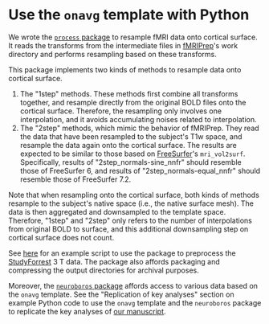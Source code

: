 # Use the `onavg` template with Python

We wrote the [`process` package](https://github.com/feilong/process) to resample fMRI data onto cortical surface.
It reads the transforms from the intermediate files in [fMRIPrep](https://fmriprep.org/en/stable/)'s work directory and performs resampling based on these transforms.

This package implements two kinds of methods to resample data onto cortical surface.
1.  The "1step" methods.
    These methods first combine all transforms together, and resample directly from the original BOLD files onto the cortical surface.
    Therefore, the resampling only involves one interpolation, and it avoids accumulating noises related to interpolation.
2.  The "2step" methods, which mimic the behavior of fMRIPrep.
    They read the data that have been resampled to the subject's T1w space, and resample the data again onto the cortical surface.
    The results are expected to be similar to those based on [FreeSurfer](https://surfer.nmr.mgh.harvard.edu/)'s `mri_vol2surf`.
    Specifically, results of "2step_normals-sine_nnfr" should resemble those of FreeSurfer 6, and results of "2step_normals-equal_nnfr" should resemble those of FreeSurfer 7.2.

Note that when resampling onto the cortical surface, both kinds of methods resample to the subject's native space (i.e., the native surface mesh).
The data is then aggregated and downsampled to the template space.
Therefore, "1step" and "2step" only refers to the number of interpolations from original BOLD to surface, and this additional downsampling step on cortical surface does not count.

See [here](https://github.com/feilong/process/blob/main/scripts/forrest.py) for an example script to use the package to preprocess the [StudyForrest](https://www.studyforrest.org/) 3 T data. The package also affords packaging and compressing the output directories for archival purposes.

Moreover, the [`neuroboros` package](https://neuroboros.github.io/) affords access to various data based on the `onavg` template.
See the "Replication of key analyses" section on example Python code to use the `onavg` template and the `neuroboros` package to replicate the key analyses of [our manuscript](https://doi.org/10.1101/2023.03.21.533686).
